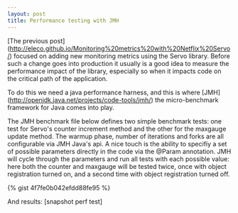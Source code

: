 ```yaml
---
layout: post
title: Performance testing with JMH
---
```


[The previous post] (http://eleco.github.io/Monitoring%20metrics%20with%20Netflix%20Servo/) focused on adding new monitoring metrics using the Servo library. Before such a change goes into production it usually is a good idea to measure the performance impact of the library, especially so when it impacts code on the critical path of the application. 

To do this we need a java performance harness, and this is where [JMH] (http://openjdk.java.net/projects/code-tools/jmh/) the 
micro-benchmark framework for Java comes into play.


The JMH benchmark file below defines two simple benchmark tests: one test for Servo's counter increment method and the other for the maxgauge update method. The warmup phase, number of iterations 
and forks are all configurable via JMH Java's api. A nice touch is the ability to specifiy a set of possible parameters directly in the code via the @Param annotation. JMH will cycle 
through the parameters and run all tests with each possible value: here both the counter and maxgauge will be tested twice, once with object registration turned on, and a second time with object registration turned off.

{% gist 4f7fe0b042efdd88fe95 %}



And results:
[snapshot perf test]


